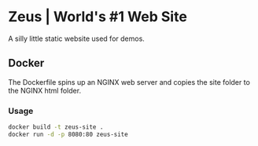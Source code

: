 # Zeus | World's #1 Web Site #
A silly little static website used for demos. 

## Docker ##

The Dockerfile spins up an NGINX web server and copies the site folder to 
the NGINX html folder.

### Usage ###

```bash
docker build -t zeus-site .
docker run -d -p 8080:80 zeus-site
```


